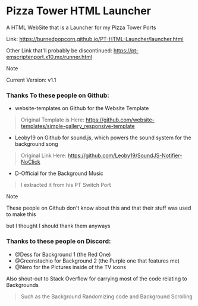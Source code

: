 # Pizza Tower HTML Launcher
A HTML WebSite that is a Launcher for my Pizza Tower Ports

Link: https://burnedpopcorn.github.io/PT-HTML-Launcher/launcher.html

Other Link that'll probably be discontinued: https://pt-emscriptenport.x10.mx/runner.html

> [!NOTE]
> Current Version: v1.1

### Thanks To these people on Github:
- website-templates on Github for the Website Template
> Original Template is Here: https://github.com/website-templates/simple-gallery_responsive-template

- Leoby19 on Github for sound.js, which powers the sound system for the background song
> Original Link Here: https://github.com/Leoby19/SoundJS-Notifier-NoClick

- D-Official for the Background Music
> I extracted it from his PT Switch Port

> [!NOTE]
> These people on Github don't know about this and that their stuff was used to make this
>
> but I thought I should thank them anyways

### Thanks to these people on Discord:
- @Dess for Background 1 (the Red One)
- @Greenstachio for Background 2 (the Purple one that features me)
- @Nero for the Pictures inside of the TV icons

Also shout-out to Stack Overflow for carrying most of the code relating to Backgrounds
> Such as the Background Randomizing code and Background Scrolling
